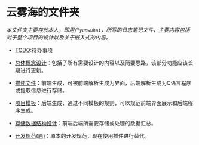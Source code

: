 # 云雾海的文件夹

*本文件夹主要存放本人，即用户`yunwuhai`，所写的日志笔记文件，主要内容包括对于整个项目的设计以及关于嵌入式的内容。*

- [TODO](TODO.md):待办事项

- [总体概念设计](总体概念设计.md)：包括了所有需要设计的内容以及简要思路，该部分功能应该长期进行更新。

- [描述文件](描述文件.md)：前端生成，可被前端解析生成为界面，后端解析生成为C语言程序或提取信息进行存储。

- [项目模板](项目模板.md)：后端生成，通过不同模板的规则，可以规范前端界面展示和后端程序生成。

- [存储数据结构设计](存储数据结构设计.md)：前端后端所需要存储或处理的数据汇总。

- [开发规范(原)](开发规范(原).md)：原本的开发规范，现在使用插件进行替代。
